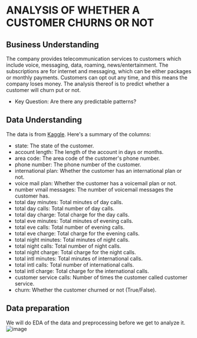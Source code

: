 #  ANALYSIS OF WHETHER A CUSTOMER CHURNS OR NOT
## Business Understanding
The company provides telecommunication services to customers which include voice, messaging, data, roaming, news/entertainment. The subscriptions are for internet and messaging, which can be either packages or monthly payments. Customers can opt out any time, and this means the company loses money. The analysis thereof is to predict whether a customer will churn put or not.
- Key Question: Are there any predictable patterns?
## Data Understanding 
The data is from [Kaggle](https://www.kaggle.com/datasets/becksddf/churn-in-telecoms-dataset/data). 
Here's a summary of the columns:
- state: The state of the customer.
- account length: The length of the account in days or months.
- area code: The area code of the customer's phone number.
- phone number: The phone number of the customer.
- international plan: Whether the customer has an international plan or not.
- voice mail plan: Whether the customer has a voicemail plan or not.
- number vmail messages: The number of voicemail messages the customer has.
- total day minutes: Total minutes of day calls.
- total day calls: Total number of day calls.
- total day charge: Total charge for the day calls.
- total eve minutes: Total minutes of evening calls.
- total eve calls: Total number of evening calls.
- total eve charge: Total charge for the evening calls.
- total night minutes: Total minutes of night calls.
- total night calls: Total number of night calls.
- total night charge: Total charge for the night calls.
- total intl minutes: Total minutes of international calls.
- total intl calls: Total number of international calls.
- total intl charge: Total charge for the international calls.
- customer service calls: Number of times the customer called customer service.
- churn: Whether the customer churned or not (True/False).
## Data preparation
We will do EDA of the data and preprocessing before we get to analyze it.
![image](https://github.com/user-attachments/assets/27cf24c6-01e5-42dc-80a8-803b8627a9cb)
